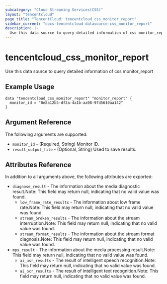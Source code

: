 ```yaml
---
subcategory: "Cloud Streaming Services(CSS)"
layout: "tencentcloud"
page_title: "TencentCloud: tencentcloud_css_monitor_report"
sidebar_current: "docs-tencentcloud-datasource-css_monitor_report"
description: |-
  Use this data source to query detailed information of css monitor_report
---
```


# tencentcloud_css_monitor_report

Use this data source to query detailed information of css monitor_report

## Example Usage

```hcl
data "tencentcloud_css_monitor_report" "monitor_report" {
  monitor_id = "0e8a12b5-df2a-4a1b-aa98-97d5610aa142"
}
```

## Argument Reference

The following arguments are supported:

* `monitor_id` - (Required, String) Monitor ID.
* `result_output_file` - (Optional, String) Used to save results.

## Attributes Reference

In addition to all arguments above, the following attributes are exported:

* `diagnose_result` - The information about the media diagnostic result.Note: This field may return null, indicating that no valid value was found.
  * `low_frame_rate_results` - The information about low frame rate.Note: This field may return null, indicating that no valid value was found.
  * `stream_broken_results` - The information about the stream interruption.Note: This field may return null, indicating that no valid value was found.
  * `stream_format_results` - The information about the stream format diagnosis.Note: This field may return null, indicating that no valid value was found.
* `mps_result` - The information about the media processing result.Note: This field may return null, indicating that no valid value was found.
  * `ai_asr_results` - The result of intelligent speech recognition.Note: This field may return null, indicating that no valid value was found.
  * `ai_ocr_results` - The result of intelligent text recognition.Note: This field may return null, indicating that no valid value was found.



